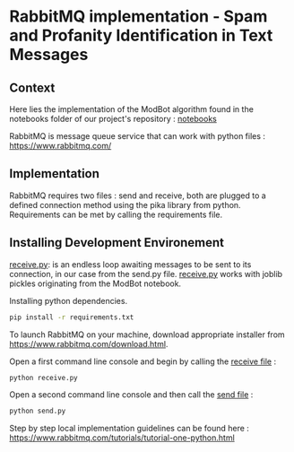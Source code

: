 # RabbitMQ implementation - Spam and Profanity Identification in Text Messages

## Context

Here lies the implementation of the ModBot algorithm found in the notebooks folder of our project's repository : [notebooks](../notebooks)

RabbitMQ is message queue service that can work with python files : https://www.rabbitmq.com/


## Implementation

RabbitMQ requires two files : send and receive, both are plugged to a defined connection method using the pika library from python. Requirements can be met by calling the requirements file.

## Installing Development Environement

[receive.py](./receive.py): is an endless loop awaiting messages to be sent to its connection, in our case from the send.py file.
[receive.py](./receive.py) works with joblib pickles originating from the ModBot notebook.

Installing python dependencies.

```bash
pip install -r requirements.txt
```

To launch RabbitMQ on your machine, download appropriate installer from https://www.rabbitmq.com/download.html.

Open a first command line console and begin by calling the [receive file](./receive.py) :

```bash
python receive.py
```

Open a second command line console and then call the [send file](./send.py) :

```bash
python send.py
```

Step by step local implementation guidelines can be found here : https://www.rabbitmq.com/tutorials/tutorial-one-python.html


